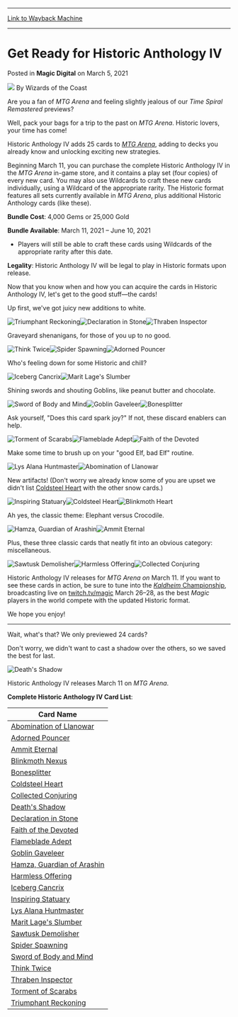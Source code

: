 
---
[Link to Wayback Machine](https://web.archive.org/web/20210418124002/https://magic.wizards.com/en/articles/archive/magic-digital/get-ready-historic-anthology-iv-2021-03-05?fbclid=IwAR2NbHn-FeJClRxo7cOOhfAwo5m7FKT4NHU7aVNzSTFxGuDNt6QQxsmslKI)

[_metadata_:author]:- "Wizards of the Coast"
[_metadata_:description]:- "25 new-to-MTG Arena cards arrive to shake up what we know about Historic formats."
[_metadata_:generator]:- "Drupal 7 (http://drupal.org)"
[_metadata_:node]:- "1528454"
[_metadata_:publish_date]:- "2021-03-05"
[_metadata_:source]:- "div-main-content"
[_metadata_:title]:- "Get Ready for Historic Anthology IV"
[_metadata_:wayback_capture_timestamp]:- "2021-04-18 12:40:02"
[_metadata_:wayback_raw_url]:- "https://web.archive.org/web/20210418124002id_/https://magic.wizards.com/en/articles/archive/magic-digital/get-ready-historic-anthology-iv-2021-03-05?fbclid=IwAR2NbHn-FeJClRxo7cOOhfAwo5m7FKT4NHU7aVNzSTFxGuDNt6QQxsmslKI"
[_metadata_:wayback_url]:- "https://magic.wizards.com/en/articles/archive/magic-digital/get-ready-historic-anthology-iv-2021-03-05?fbclid=IwAR2NbHn-FeJClRxo7cOOhfAwo5m7FKT4NHU7aVNzSTFxGuDNt6QQxsmslKI"
---


Get Ready for Historic Anthology IV
===================================



 Posted in **Magic Digital**
 on March 5, 2021 






![](https://media.magic.wizards.com/styles/auth_small/public/images/person/wizards_author.jpg)
By Wizards of the Coast











Are you a fan of *MTG Arena* and feeling slightly jealous of our *Time Spiral Remastered* previews?  

Well, pack your bags for a trip to the past on *MTG Arena*. Historic lovers, your time has come!


Historic Anthology IV adds 25 cards to [*MTG Arena*](https://magic.wizards.com/en/mtgarena), adding to decks you already know and unlocking exciting new strategies.


Beginning March 11, you can purchase the complete Historic Anthology IV in the *MTG Arena* in-game store, and it contains a play set (four copies) of every new card. You may also use Wildcards to craft these new cards individually, using a Wildcard of the appropriate rarity. The Historic format features all sets currently available in *MTG Arena*, plus additional Historic Anthology cards (like these).


**Bundle Cost**: 4,000 Gems or 25,000 Gold​


**Bundle Available**: March 11, 2021 – June 10, 2021


* Players will still be able to craft these cards using Wildcards of the appropriate rarity after this date.

**Legality**: Historic Anthology IV will be legal to play in Historic formats upon release.


Now that you know when and how you can acquire the cards in Historic Anthology IV, let's get to the good stuff—the cards!


Up first, we've got juicy new additions to white.


![Triumphant Reckoning](https://media.wizards.com/2021/images/daily/HA4__0000_Triumphant_Reckoning.png)![Declaration in Stone](https://media.wizards.com/2021/images/daily/HA4__0016_Declaration_in_Stone.png)![Thraben Inspector](https://media.wizards.com/2021/images/daily/HA4__0002_Thraben_Inspector.png)


Graveyard shenanigans, for those of you up to no good.


![Think Twice](https://media.wizards.com/2021/images/daily/HA4__0003_Think_Twice.png)![Spider Spawning](https://media.wizards.com/2021/images/daily/HA4__0005_Spider_Spawning.png)![Adorned Pouncer](https://media.wizards.com/2021/images/daily/HA4__0023_Adorned_Pouncer.png)


Who's feeling down for some Historic and chill?


![Iceberg Cancrix](https://media.wizards.com/2021/images/daily/HA4__0010_Iceberg_Cancrix.png)![Marit Lage's Slumber](https://media.wizards.com/2021/images/daily/HA4__0007_Marit_Lages_Slumber.png)


Shining swords and shouting Goblins, like peanut butter and chocolate.


![Sword of Body and Mind](https://media.wizards.com/2021/images/daily/HA4__0004_Sword_of_Body_and_Mind.png)![Goblin Gaveleer](https://media.wizards.com/2021/images/daily/HA4__0013_Goblin_Gavaleer.png)![Bonesplitter](https://media.wizards.com/2021/images/daily/HA4__0020_Bonesplitter.png)


Ask yourself, "Does this card spark joy?" If not, these discard enablers can help.


![Torment of Scarabs](https://media.wizards.com/2021/images/daily/HA4__0001_Torment_of_Scarabs.png)![Flameblade Adept](https://media.wizards.com/2021/images/daily/HA4__0014_Flameblade_Adept.png)![Faith of the Devoted](https://media.wizards.com/2021/images/daily/HA4__0015_Faith_of_the_Devoted.png)


Make some time to brush up on your "good Elf, bad Elf" routine.


![Lys Alana Huntmaster](https://media.wizards.com/2021/images/daily/HA4__0008_Lys_Alana_Huntmaster.png)![Abomination of Llanowar](https://media.wizards.com/2021/images/daily/HA4__0024_Abomination_of_LLanowar.png)


New artifacts! (Don't worry we already know some of you are upset we didn't list [Coldsteel Heart](http://gatherer.wizards.com/Pages/Card/Details.aspx?name=Coldsteel+Heart) with the other snow cards.)


![Inspiring Statuary](https://media.wizards.com/2021/images/daily/HA4__0009_Inspiring_Statuary.png)![Coldsteel Heart](https://media.wizards.com/2021/images/daily/HA4__0019_Coldsteel_Heart.png)![Blinkmoth Heart](https://media.wizards.com/2021/images/daily/HA4__0021_Blinkmoth_Nexus.png)


Ah yes, the classic theme: Elephant versus Crocodile.


![Hamza, Guardian of Arashin](https://media.wizards.com/2021/images/daily/HA4__0012_Hamza_Guradian_of_Arashin.png)![Ammit Eternal](https://media.wizards.com/2021/images/daily/HA4__0022_Ammit_Eternal.png)


Plus, these three classic cards that neatly fit into an obvious category: miscellaneous.


![Sawtusk Demolisher](https://media.wizards.com/2021/images/daily/HA4__0006_Sawtusk_Demolisher.png)![Harmless Offering](https://media.wizards.com/2021/images/daily/HA4__0011_Harmless_Offering.png)![Collected Conjuring](https://media.wizards.com/2021/images/daily/HA4__0018_Collected_Conjuring.png)


Historic Anthology IV releases for *MTG Arena on* March 11. If you want to see these cards in action, be sure to tune into the [*Kaldheim* Championship](https://magic.gg/events/kaldheim-championship), broadcasting live on [twitch.tv/magic](https://www.twitch.tv/magic) March 26–28, as the best *Magic* players in the world compete with the updated Historic format.


We hope you enjoy!




---

Wait, what's that? We only previewed 24 cards?


Don't worry, we didn't want to cast a shadow over the others, so we saved the best for last.


![Death's Shadow](https://media.wizards.com/2021/images/daily/HA4__0017_Deaths_Shadow.png)


Historic Anthology IV releases March 11 on *MTG Arena*.


**Complete Historic Anthology IV Card List**:





| Card Name |
| --- |
| [Abomination of Llanowar](http://gatherer.wizards.com/Pages/Card/Details.aspx?name=Abomination+of+Llanowar) |
| [Adorned Pouncer](http://gatherer.wizards.com/Pages/Card/Details.aspx?name=Adorned+Pouncer) |
| [Ammit Eternal](http://gatherer.wizards.com/Pages/Card/Details.aspx?name=Ammit+Eternal) |
| [Blinkmoth Nexus](http://gatherer.wizards.com/Pages/Card/Details.aspx?name=Blinkmoth+Nexus) |
| [Bonesplitter](http://gatherer.wizards.com/Pages/Card/Details.aspx?name=Bonesplitter) |
| [Coldsteel Heart](http://gatherer.wizards.com/Pages/Card/Details.aspx?name=Coldsteel+Heart) |
| [Collected Conjuring](http://gatherer.wizards.com/Pages/Card/Details.aspx?name=Collected+Conjuring) |
| [Death's Shadow](http://gatherer.wizards.com/Pages/Card/Details.aspx?name=Death%27s+Shadow) |
| [Declaration in Stone](http://gatherer.wizards.com/Pages/Card/Details.aspx?name=Declaration+in+Stone) |
| [Faith of the Devoted](http://gatherer.wizards.com/Pages/Card/Details.aspx?name=Faith+of+the+Devoted) |
| [Flameblade Adept](http://gatherer.wizards.com/Pages/Card/Details.aspx?name=Flameblade+Adept) |
| [Goblin Gaveleer](http://gatherer.wizards.com/Pages/Card/Details.aspx?name=Goblin+Gaveleer) |
| [Hamza, Guardian of Arashin](http://gatherer.wizards.com/Pages/Card/Details.aspx?name=Hamza%2C+Guardian+of+Arashin) |
| [Harmless Offering](http://gatherer.wizards.com/Pages/Card/Details.aspx?name=Harmless+Offering) |
| [Iceberg Cancrix](http://gatherer.wizards.com/Pages/Card/Details.aspx?name=Iceberg+Cancrix) |
| [Inspiring Statuary](http://gatherer.wizards.com/Pages/Card/Details.aspx?name=Inspiring+Statuary) |
| [Lys Alana Huntmaster](http://gatherer.wizards.com/Pages/Card/Details.aspx?name=Lys+Alana+Huntmaster) |
| [Marit Lage's Slumber](http://gatherer.wizards.com/Pages/Card/Details.aspx?name=Marit+Lage%27s+Slumber) |
| [Sawtusk Demolisher](http://gatherer.wizards.com/Pages/Card/Details.aspx?name=Sawtusk+Demolisher) |
| [Spider Spawning](http://gatherer.wizards.com/Pages/Card/Details.aspx?name=Spider+Spawning) |
| [Sword of Body and Mind](http://gatherer.wizards.com/Pages/Card/Details.aspx?name=Sword+of+Body+and+Mind) |
| [Think Twice](http://gatherer.wizards.com/Pages/Card/Details.aspx?name=Think+Twice) |
| [Thraben Inspector](http://gatherer.wizards.com/Pages/Card/Details.aspx?name=Thraben+Inspector) |
| [Torment of Scarabs](http://gatherer.wizards.com/Pages/Card/Details.aspx?name=Torment+of+Scarabs) |
| [Triumphant Reckoning](http://gatherer.wizards.com/Pages/Card/Details.aspx?name=Triumphant+Reckoning) |







